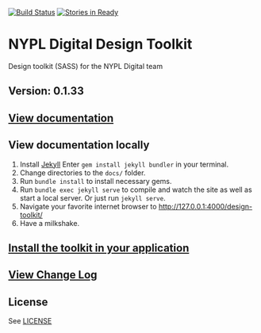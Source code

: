 [![Build Status](https://travis-ci.org/NYPL/design-toolkit.svg?branch=master)](https://travis-ci.org/NYPL/design-toolkit)
[![Stories in Ready](https://badge.waffle.io/NYPL/design-toolkit.png?label=ready&title=Ready)](https://waffle.io/NYPL/design-toolkit?utm_source=badge)
# NYPL Digital Design Toolkit
Design toolkit (SASS) for the NYPL Digital team

## Version: 0.1.33

## [View documentation](http://nypl.github.io/design-toolkit/)

## View documentation locally

1. Install [Jekyll](https://jekyllrb.com/) Enter `gem install jekyll bundler` in your terminal.
2. Change directories to the `docs/` folder.
3. Run `bundle install` to install necessary gems.
4. Run `bundle exec jekyll serve` to compile and watch the site as well as start a local server. Or just run `jekyll serve`.
5. Navigate your favorite internet browser to http://127.0.0.1:4000/design-toolkit/
6. Have a milkshake.

## [Install the toolkit in your application](INSTALL.md)

## [View Change Log](CHANGELOG.md)

## License

See [LICENSE](LICENSE)
